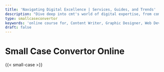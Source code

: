 ```yaml
---
title: 'Navigating Digital Excellence | Services, Guides, and Trends'
description: "Dive deep into cmt's world of digital expertise, from comprehensive career guides and innovative services to the latest trends. Unlock success in the digital landscape with us"
type: smallcaseconvertor
keywords: 'online course for, Content Writer, Graphic Designer, Web Developer, Software Engineer, Frontend Developer graphic designer, UI designer, digital marketing'
draft: false
---
```


# Small Case Convertor Online

{{< small-case >}}